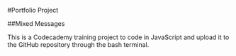 #Portfolio Project

##Mixed Messages

This is a Codecademy training project to code in JavaScript and upload it to the GitHub repository through the bash terminal.